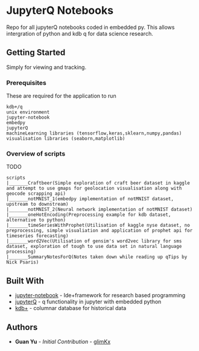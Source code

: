 # JupyterQ Notebooks

Repo for all jupyterQ notebooks coded in embedded py. This allows intergration of python and kdb q for data science research.

## Getting Started

Simply for viewing and tracking.

### Prerequisites

These are required for the application to run

```
kdb+/q
unix environment
jupyter-notebook
embedpy
jupyterQ
machineLearning libraries (tensorflow,keras,sklearn,numpy,pandas)
visualisation libraries (seaborn,matplotlib)

```

### Overview of scripts

TODO

```
scripts
|_______Craftbeer(Simple exploration of craft beer dataset in kaggle and attempt to use gmaps for geolocation visualisation along with geocode scrapping api)
|_______notMNIST_1(embedpy implementation of notMNIST dataset, upstream to downstream)
|_______notMNIST_2(Neural network implementation of notMNIST dataset)
|_______oneHotEncoding(Preprocessing example for kdb dataset, alternative to python)
|_______timeSeriesWithProphet(Utilisation of kaggle nyse dataset, no preprocessing, simple visualiation and application of prophet api for timeseries forecasting)
|_______word2Vec(Utilisation of gensim's word2vec library for sms dataset, exploration of tough to use data set in natural language processing)
|_______SummaryNotesForQ(Notes taken down while reading up qTips by Nick Psaris)
```

## Built With

* [jupyter-notebook]() - Ide+framework for research based programming
* [jupyterQ]() - q functionality in jupyter with embedded python
* [kdb+]() - columnar database for historical data


## Authors

* **Guan Yu** - *Initial Contribution* - [glimKx](https://github.com/glimkx)
